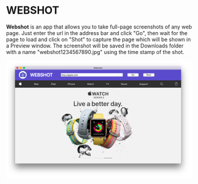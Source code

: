 # WEBSHOT

**Webshot** is an app that allows you to take full-page screenshots of any web page. Just enter the url in the address bar and click "Go", then wait for the page to load and click on "Shot" to capture the page which will be shown in a Preview window. The screenshot will be saved in the Downloads folder with a name "webshot1234567890.jpg" using the time stamp of the shot.

![screenshot](https://raw.githubusercontent.com/kuyawa/Gallery/master/Webshot/webshot.png)
